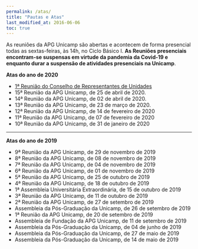 ```yaml
---
permalink: /atas/
title: "Pautas e Atas"
last_modified_at: 2016-06-06
toc: true
---
```

As reuniões da APG Unicamp são abertas e acontecem de forma presencial todas as sextas-feiras, às 14h, no Ciclo Básico I. **As Reuniões presenciais encontram-se suspensas em virtude da pandemia da Covid-19 e enquanto durar a suspensão de atividades presenciais na Unicamp**.

**Atas do ano de 2020**

* [1ª Reunião do Conselho de Representantes de Unidades](https://https://drive.google.com/file/d/1b4S6pFYmmb3YdJ0VDXfjLVfJkgZKWSFs/view?usp=sharing)
* 15ª Reunião da APG Unicamp, de 25 de abril de 2020.
* 14ª Reunião da APG Unicamp, de 02 de abril de 2020.
* 13ª Reunião da APG Unicamp, de 23 de março de 2020.
* 12ª Reunião da APG Unicamp, de 14 de fevereiro de 2020
* 11ª Reunião da APG Unicamp, de 07 de fevereiro de 2020
* 10ª Reunião da APG Unicamp, de 31 de janeiro de 2020

---

**Atas do ano de 2019**

* 9ª Reunião da APG Unicamp, de 29 de novembro de 2019
* 8ª Reunião da APG Unicamp, de 08 de novembro de 2019
* 7ª Reunião da APG Unicamp, de 04 de novembro de 2019
* 6ª Reunião da APG Unicamp, de 01 de novembro de 2019
* 5ª Reunião da APG Unicamp, de 25 de outubro de 2019
* 4ª Reunião da APG Unicamp, de 18 de outubro de 2019
* 1ª Assembleia Universitária Extraordinária, de 15 de outubro de 2019
* 3ª Reunião da APG Unicamp, de 11 de outubro de 2019
* 2ª Reunião da APG Unicamp, de 27 de setembro de 2019
* Assembleia da Pós-Graduação da Unicamp, de 26 de setembro de 2019
* 1ª Reunião da APG Unicamp, de 20 de setembro de 2019
* Assembleia de Fundação da APG Unicamp, de 11 de setembro de 2019
* Assembleia da Pós-Graduação da Unicamp, de 04 de junho de 2019
* Assembleia da Pós-Graduação da Unicamp, de 27 de maio de 2019
* Assembleia da Pós-Graduação da Unicamp, de 14 de maio de 2019
